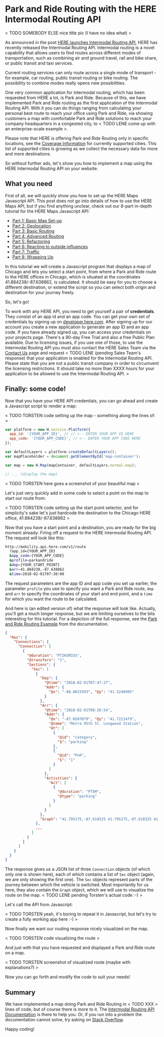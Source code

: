 # Park and Ride Routing with the HERE Intermodal Routing API

< TODO SOMEBODY ELSE nice title pic (I have no idea what) >

As announced in the post [HERE launches Intermodal Routing API](http://developer.here.com/blog/here-launches-intermodal-routing-api), 
HERE has recently released the Intermodal Routing API. Intermodal routing is a novel capability that allows
users to find routes across different modes of transportation, such as combining air and ground travel, 
rail and bike share, or public transit and taxi services. 

Current routing services can only route across a single mode of transport - for example, car routing, public 
transit routing or bike routing. The possibility to combine modes really opens new possibilities. 
  
One very common application for intermodal routing, which has been requested from HERE a lot, is Park and 
Ride. Because of this, we have implemented Park and Ride routing as the first application of the Intermodal 
Routing API. With it you can do things ranging from calculating your personal best route to reach your office 
using Park and Ride, via showing customers a map with comfortable Park and Ride solutions to reach your 
company headquarters in a congested city, to < TODO LENE come up with an enterprise-scale example >.

Please note that HERE is offering Park and Ride Routing only in specific locations, see the 
[Coverage Information](http://developer.here.com/documentation/park-and-ride/topics/coverage-information.html)
for currently supported cities. This list of supported cities is growing as we collect the necessary data for
more and more destinations.

So without further ado, let's show you how to implement a map using the HERE Intermodal Routing API on your
website.

## What you need

First of all, we will quickly show you how to set up the HERE Maps Javascript API. This post does not go into 
details of how to use the HERE Maps API, but if you find anything unclear, check out our 8-part in-depth 
tutorial for the HERE Maps Javascript API:
* [Part 1: Basic Map Set-up](http://developer.here.com/blog/who-wants-ice-cream-a-here-maps-api-for-javascript-tutorial-part-1-basic-map-set-up) 
* [Part 2: Geolocation](http://developer.here.com/blog/who-wants-ice-cream-a-here-maps-api-for-javascript-tutorial-part-2-geolocation) 
* [Part 3: Basic Routing](http://developer.here.com/blog/who-wants-ice-cream-a-here-maps-api-for-javascript-tutorial-part-3-basic-routing) 
* [Part 4: Advanced Routing](http://developer.here.com/blog/who-wants-ice-cream-a-here-maps-api-for-javascript-tutorial-part-4-advanced-routing)
* [Part 5: Refactoring](http://developer.here.com/blog/who-wants-ice-cream-a-here-maps-api-for-javascript-tutorial-part-5-refactoring) 
* [Part 6: Reacting to outside influences](http://developer.here.com/blog/who-wants-ice-cream-a-here-maps-api-for-javascript-tutorial-part-6-reacting-to-outside-influences) 
* [Part 7: Traffic](http://developer.here.com/blog/who-wants-ice-cream-a-here-maps-api-for-javascript-tutorial-part-7-traffic) 
* [Part 8: Wrapping Up](http://developer.here.com/blog/who-wants-ice-cream-a-here-maps-api-for-javascript-tutorial-part-8-wrapping-up)

In this tutorial we will create a Javascript program that displays a map of Chicago and lets you select a 
start point, from where a Park and Ride route to the HERE offices in Chicago, which is situated at the 
coordinates 41.884238/-87.638862, is calculated. It should be easy for you to choose a different destination,
or extend the script so you can select both origin and destination for your journey freely. 

So, let's go! 

To work with any HERE API, you need to get yourself a pair of **credentials**. They consist of an app id and 
an app code. You can get your own set of credentials by signing up on [developer.here.com](http://developer.here.com).
After signing up for our account you create a new application to generate an app ID and an app code. If you 
have already signed up, you can access your credentials on your projects page. 
There's a 90-day Free Trial and also a free Public Plan available. Due to licensing issues, if you use one of 
those, to use the Intermodal Routing API you must also contact the HERE Sales Team via the 
[Contact Us](http://developer.here.com/contact-us) page and request < TODO LENE (pending Sales Team's response) 
that your application is enabled for the Intermodal Routing API. Please state that you are not a public 
transit company in order to circumvent the licensing restrictions. It should take no more than XXXX hours for 
your application to be allowed to use the Intermodal Routing API. >

## Finally: some code!

Now that you have your HERE API credentials, you can go ahead and create a Javascript script to render a map:

< TODO TORSTEN code setting up the map - something along the lines of: >
```javascript
var platform = new H.service.Platform({
  app_id: '{YOUR_APP_ID}', // // <-- ENTER YOUR APP ID HERE
  app_code: '{YOUR_APP_CODE}', // <-- ENTER YOUR APP CODE HERE
});

var defaultLayers = platform.createDefaultLayers();
var mapPlaceholder = document.getElementById('map-container');

var map = new H.Map(mapContainer, defaultLayers.normal.map);

// ... (display the map)
```

< TODO TORSTEN here goes a screenshot of your beautiful map >

Let's just very quickly add in some code to select a point on the map to start our route from:

< TODO TORSTEN code setting up the start point selector, and for simplicity's sake let's just hardcode the 
destination to the Chicago HERE office, 41.884238/-87.638862 >

Now that you have a start point and a destination, you are ready for the big moment already: Firing off a 
request to the HERE Intermodal Routing API. The request will look like this:

```bash
http://mobility.api.here.com/v1/route
  ?app_id={YOUR_APP_ID}
  &app_code={YOUR_APP_CODE}
  &profile=parkandride
  &dep={YOUR_START_POINT}
  &arr=41.884238,-87.638862
  &time=2018-02-01T07:30:00
```

The request parameters are the app ID and app code you set up earlier, the parameter `profile` you use to 
specify you want a Park and Ride route, `dep` and `arr` to specify the coordinates of your start and end point,
and a `time` for which you want the route to be calculated.

And here is (an edited version of) what the response will look like. Actually, you'll get a much longer 
response, but we are limiting ourselves to the bits interesting for this tutorial. For a depiction of the 
full response, see the 
[Park and Ride Routing Example](http://developer.here.com/documentation/park-and-ride/topics/examples-routing.html)
from the documentation.  

```json
{
  "Res": {
    "Connections": {
      "Connection": [
        {
          "@duration": "PT2H3M33S",
          "@transfers": "2",
          "Sections": {
            "Sec": [
              {
                "Dep": {
                  "@time": "2018-02-01T07:47:27",
                  "Addr": {
                    "@x": "-88.0815593", "@y": "41.5246995"
                  }
                },
                "Arr": {
                  "@time": "2018-02-01T08:28:54",
                  "Addr": {
                    "@x": "-87.6507079", "@y": "41.7211479",
                    "@name": "Metra 95th St. Longwood Station",
                    "At": [
                      {
                        "@id": "category",
                        "$": "parking"
                      },
                      {
                        "@id": "PnR",
                        "$": "1"
                      }
                    ]
                  },
                  "Activities": {
                    "Act": [
                      {
                        "@duration": "PT5M",
                        "@type": "parking"
                      }
                    ]
                  }
                },
                "Graph": "41.795175,-87.618325 41.795175,-87.618325 41.797036,-87.618361 ... 41.885705,-87.641778"                
              },
              ...
            ]
          }
        }
      ]
    }
  }
}
```
The response gives us a JSON list of three `Connection` objects (of which only one is shown here), each of 
which contains a list of `Sec` object (again, we are only showing the first one). The `Sec` objects represent
parts of the journey between which the vehicle is switched. Most importantly for us here, they also contain 
the `Graph` object, which we will use to visualize the route on the map. < TODO LENE pending Torsten's actual
code :-) >

Let's call the API from Javascript:

< TODO TORSTEN yeah, it's boring to repeat it in Javascript, but let's try to create a fully working app here :-) >

Now finally we want our routing response nicely visualized on the map. 

< TODO TORSTEN code visualizing the route >

And just with that you have requested and displayed a Park and Ride route on a map. 

< TODO TORSTEN screenshot of visualized route (maybe with explanations?) >

Now you can go forth and modify the code to suit your needs! 

## Summary

We have implemented a map doing Park and Ride Routing in < TODO XXX > lines of code, but of course there is 
more to it. The [Intermodal Routing API Documentation](http://developer.here.com/documentation/park-and-ride/)
is there to help you. Or, if you run into a problem the documentation cannot solve, try asking on
[Stack Overflow](https://stackoverflow.com/questions/tagged/here-api).

Happy coding!